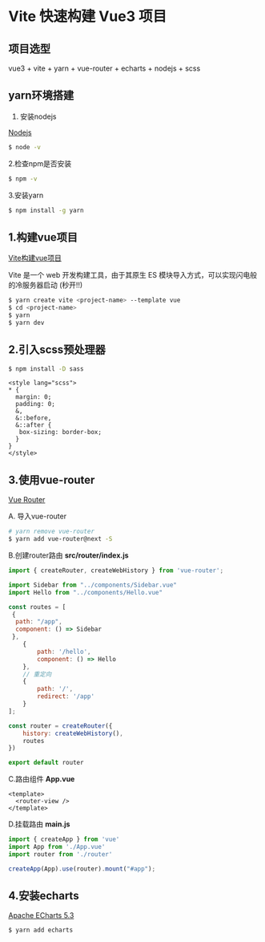 # Vite 快速构建 Vue3 项目

## 项目选型

vue3 + vite + yarn + vue-router + echarts + nodejs + scss

## yarn环境搭建

1. 安装nodejs

[Nodejs](https://nodejs.org/en/)


```sh
$ node -v
```
2.检查npm是否安装
```sh
$ npm -v
```
3.安装yarn
```sh
$ npm install -g yarn
```

## 1.构建vue项目

[Vite构建vue项目](https://v3.cn.vuejs.org/guide/installation.html#vite)

Vite 是一个 web 开发构建工具，由于其原生 ES 模块导入方式，可以实现闪电般的冷服务器启动 (秒开!!)


```sh
$ yarn create vite <project-name> --template vue
$ cd <project-name>
$ yarn
$ yarn dev
```

## 2.引入scss预处理器

```sh
$ npm install -D sass
```
```vue
<style lang="scss">
* {
  margin: 0;
  padding: 0;
  &,
  &::before,
  &::after {
   box-sizing: border-box;
  }
}
</style>
```

## 3.使用vue-router

[Vue Router](https://router.vuejs.org/zh/guide/#javascript)

A. 导入vue-router
```sh
# yarn remove vue-router
$ yarn add vue-router@next -S
```

B.创建router路由
**src/router/index.js**
```js
import { createRouter, createWebHistory } from 'vue-router';

import Sidebar from "../components/Sidebar.vue"
import Hello from "../components/Hello.vue"

const routes = [
 {
  path: "/app",
  component: () => Sidebar
 },
    {
        path: '/hello',
        component: () => Hello
    },
    // 重定向
    {
        path: '/',
        redirect: '/app'
    }
];

const router = createRouter({
    history: createWebHistory(),
    routes
})

export default router
```

C.路由组件
**App.vue**
```vue
<template>
  <router-view />
</template>
```

D.挂载路由
**main.js**
```js
import { createApp } from 'vue'
import App from './App.vue'
import router from './router'

createApp(App).use(router).mount("#app");
```

## 4.安装echarts

[Apache ECharts 5.3](https://echarts.apache.org/zh/index.html)

```sh
$ yarn add echarts
```
